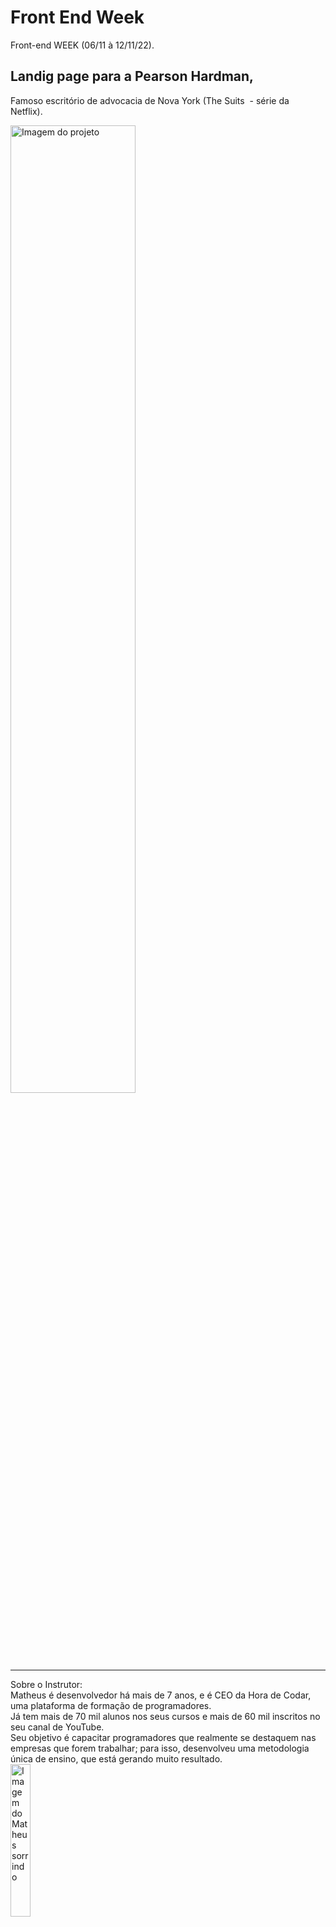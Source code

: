 # Front End Week
 Front-end WEEK (06/11 à 12/11/22).  <br>
 ## Landig page para a Pearson Hardman, <br> 
 <p>Famoso escritório de advocacia de Nova York (The Suits  - série da Netflix). </p>
 <img width="63%" align="center" alt="Imagem  do projeto" width="50%" src="https://d335luupugsy2.cloudfront.net/cms/files/465092/1665620103/$ifdcmzvt8d">
 
 <hr>
Sobre o Instrutor: <br>
Matheus é desenvolvedor há mais de 7 anos, e é CEO da Hora de Codar, uma plataforma de formação de programadores.<br>
Já tem mais de 70 mil alunos nos seus cursos e mais de 60 mil inscritos no seu canal de YouTube.<br>
Seu objetivo é capacitar programadores que realmente se destaquem nas empresas que forem trabalhar; para isso, desenvolveu uma metodologia única de ensino, que está gerando muito resultado.<br>



<img width="25%" align="center" alt="Imagem do Matheus sorrindo" width="50%" src="https://d335luupugsy2.cloudfront.net/cms/files/465092/1663714383/$5cng6fe25lp">
